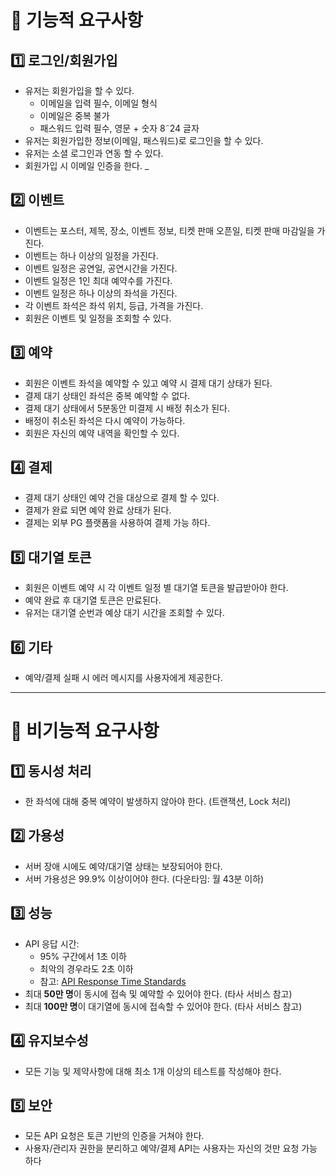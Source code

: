 # 📌 기능적 요구사항

## 1️⃣ 로그인/회원가입
- 유저는 회원가입을 할 수 있다.
  - 이메일을 입력 필수, 이메일 형식
  - 이메일은 중복 불가
  - 패스워드 입력 필수, 영문 + 숫자 8˜24 글자
- 유저는 회원가입한 정보(이메일, 패스워드)로 로그인을 할 수 있다.
- 유저는 소셜 로그인과 연동 할 수 있다.
- 회원가입 시 이메일 인증을 한다.
_
## 2️⃣ 이벤트
- 이벤트는 포스터, 제목, 장소, 이벤트 정보, 티켓 판매 오픈일, 티켓 판매 마감일을 가진다.
- 이벤트는 하나 이상의 일정을 가진다.
- 이벤트 일정은 공연일, 공연시간을 가진다.
- 이벤트 일정은 1인 최대 예약수를 가진다.
- 이벤트 일정은 하나 이상의 좌석을 가진다.
- 각 이벤트 좌석은 좌석 위치, 등급, 가격을 가진다.
- 회원은 이벤트 및 일정을 조회할 수 있다.

## 3️⃣ 예약
- 회원은 이벤트 좌석을 예약할 수 있고 예약 시 결제 대기 상태가 된다.
- 결제 대기 상태인 좌석은 중복 예약할 수 없다.
- 결제 대기 상태에서 5분동안 미결제 시 배정 취소가 된다.
- 배정이 취소된 좌석은 다시 예약이 가능하다.
- 회원은 자신의 예약 내역을 확인할 수 있다.

## 4️⃣ 결제
- 결제 대기 상태인 예약 건을 대상으로 결제 할 수 있다.
- 결제가 완료 되면 예약 완료 상태가 된다.
- 결제는 외부 PG 플랫폼을 사용하여 결제 가능 하다.

## 5️⃣ 대기열 토큰
- 회원은 이벤트 예약 시 각 이벤트 일정 별 대기열 토큰을 발급받아야 한다.
- 예약 완료 후 대기열 토큰은 만료된다.
- 유저는 대기열 순번과 예상 대기 시간을 조회할 수 있다.

## 6️⃣ 기타
- 예약/결제 실패 시 에러 메시지를 사용자에게 제공한다.

---

# 📌 비기능적 요구사항

## 1️⃣ 동시성 처리
- 한 좌석에 대해 중복 예약이 발생하지 않아야 한다. (트랜잭션, Lock 처리)

## 2️⃣ 가용성
- 서버 장애 시에도 예약/대기열 상태는 보장되어야 한다.
- 서버 가용성은 99.9% 이상이어야 한다. (다운타임: 월 43분 이하)

## 3️⃣ 성능
- API 응답 시간:
    - 95% 구간에서 1초 이하
    - 최악의 경우라도 2초 이하
    - 참고: [API Response Time Standards](https://odown.com/blog/api-response-time-standards/)
- 최대 **50만 명**이 동시에 접속 및 예약할 수 있어야 한다. (타사 서비스 참고)
- 최대 **100만 명**이 대기열에 동시에 접속할 수 있어야 한다. (타사 서비스 참고)

## 4️⃣ 유지보수성
- 모든 기능 및 제약사항에 대해 최소 1개 이상의 테스트를 작성해야 한다.

## 5️⃣ 보안
- 모든 API 요청은 토큰 기반의 인증을 거쳐야 한다.
- 사용자/관리자 권한을 분리하고 예약/결제 API는 사용자는 자신의 것만 요청 가능 하다